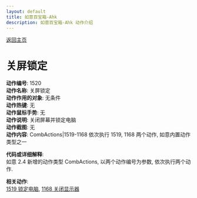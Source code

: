 ```yaml
---
layout: default
title: 如意百宝箱-Ahk
description: 如意百宝箱-Ahk 动作介绍
---
```

<link rel="stylesheet" href="../Actions/css/atom-one-light.min.css">
<script src="../Actions/js/highlight.min.js"></script>
<script>hljs.highlightAll();</script>

[返回主页](../index.md)

# [](#header-2) 关屏锁定

**动作编号**: 1520  
**动作名称**: 关屏锁定  
**动作作用的对象**: 无条件  
**动作热键**: 无  
**动作鼠标手势**: 无  
**动作说明**: 关闭屏幕并锁定电脑  
**动作截图**: 无  
**动作内容**: CombActions|1519-1168 
依次执行 1519, 1168 两个动作, 如意内置动作类型之一   

**代码或详细解释**:  
如意 2.4 新增的动作类型 CombActions, 以两个动作编号为参数, 依次执行两个动作.  

**相关动作**:  
[1519 锁定电脑](1519.md), [1168 关闭显示器](1168.md)
